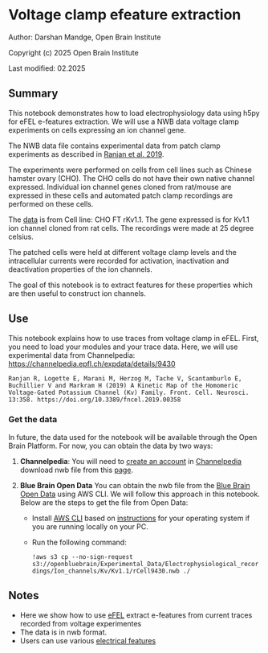 # Voltage clamp efeature extraction

Author: Darshan Mandge, Open Brain Institute

Copyright (c) 2025 Open Brain Institute

Last modified: 02.2025


## Summary
This notebook demonstrates how to load electrophysiology data using h5py for eFEL e-features extraction. We will use a NWB data voltage clamp experiments on cells expressing an ion channel gene.

The NWB data file contains experimental data from patch clamp experiments as described in [Ranjan et al. 2019](https://doi.org/10.3389/fncel.2019.00358). 

The experiments were performed on cells from cell lines such as Chinese hamster ovary (CHO). The CHO cells do not have their own native channel expressed. Individual ion channel genes cloned from rat/mouse are expressed in these cells and automated patch clamp recordings are performed on these cells. 

The [data](https://channelpedia.epfl.ch/expdata/details/9430) is from Cell line: CHO FT rKv1.1. The gene expressed is for Kv1.1 ion channel cloned from rat cells. The recordings were made at 25 degree celsius.

The patched cells were held at different voltage clamp levels and the intracellular currents were recorded for activation, inactivation and deactivation properties of the ion channels.

The goal of this notebook is to extract features for these properties which are then useful to construct ion channels.

## Use

This notebook explains how to use traces from voltage clamp in eFEL. First, you need to load your modules and your trace data. Here, we will use experimental data from Channelpedia: https://channelpedia.epfl.ch/expdata/details/9430

    Ranjan R, Logette E, Marani M, Herzog M, Tache V, Scantamburlo E, Buchillier V and Markram H (2019) A Kinetic Map of the Homomeric Voltage-Gated Potassium Channel (Kv) Family. Front. Cell. Neurosci. 13:358. https://doi.org/10.3389/fncel.2019.00358


### Get the data
In future, the data used for the notebook will be available through the Open Brain Platform. For now, you can obtain the data by two ways:

1. **Channelpedia**: 
You will need to [create an account](https://channelpedia.epfl.ch/register) in [Channelpedia](https://channelpedia.epfl.ch) download nwb file from this [page](https://channelpedia.epfl.ch/expdata/details/9430).
2. **Blue Brain Open Data**
You can obtain the nwb file from the [Blue Brain Open Data](https://registry.opendata.aws/bluebrain_opendata/) using AWS CLI. We will follow this approach in this notebook. Below are the steps to get the file from Open Data:

    - Install [AWS CLI](https://docs.aws.amazon.com/cli/latest/userguide/cli-chap-welcome.html) based on [instructions](https://docs.aws.amazon.com/cli/latest/userguide/getting-started-install.html) for your operating system if you are running locally on your PC.
    - Run the following command:

        `!aws s3 cp --no-sign-request s3://openbluebrain/Experimental_Data/Electrophysiological_recordings/Ion_channels/Kv/Kv1.1/rCell9430.nwb ./`


## Notes
- Here we show how to use [eFEL](https://github.com/openbraininstitute/eFEL) extract e-features from current traces recorded from voltage experimentes
- The data is in nwb format.
- Users can use various [electrical features](https://efel.readthedocs.io/en/latest/eFeatures.html)